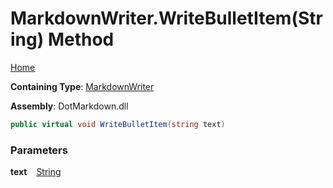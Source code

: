 # MarkdownWriter\.WriteBulletItem\(String\) Method

[Home](../../../README.md)

**Containing Type**: [MarkdownWriter](../README.md)

**Assembly**: DotMarkdown\.dll

```csharp
public virtual void WriteBulletItem(string text)
```

### Parameters

**text** &ensp; [String](https://docs.microsoft.com/en-us/dotnet/api/system.string)